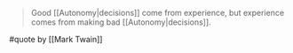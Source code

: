 > Good [[Autonomy|decisions]] come from experience, but experience comes from making bad [[Autonomy|decisions]].

#quote by [[Mark Twain]] 